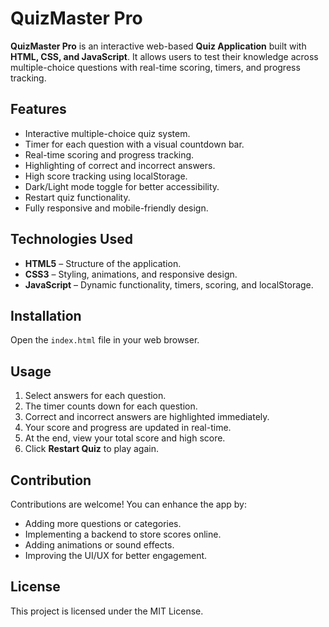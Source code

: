 # QuizMaster Pro

**QuizMaster Pro** is an interactive web-based **Quiz Application** built with **HTML, CSS, and JavaScript**. It allows users to test their knowledge across multiple-choice questions with real-time scoring, timers, and progress tracking.

## Features

- Interactive multiple-choice quiz system.
- Timer for each question with a visual countdown bar.
- Real-time scoring and progress tracking.
- Highlighting of correct and incorrect answers.
- High score tracking using localStorage.
- Dark/Light mode toggle for better accessibility.
- Restart quiz functionality.
- Fully responsive and mobile-friendly design.

## Technologies Used

- **HTML5** – Structure of the application.
- **CSS3** – Styling, animations, and responsive design.
- **JavaScript** – Dynamic functionality, timers, scoring, and localStorage.

## Installation

Open the `index.html` file in your web browser.

## Usage

1. Select answers for each question.
2. The timer counts down for each question.
3. Correct and incorrect answers are highlighted immediately.
4. Your score and progress are updated in real-time.
5. At the end, view your total score and high score.
6. Click **Restart Quiz** to play again.

## Contribution

Contributions are welcome! You can enhance the app by:

- Adding more questions or categories.
- Implementing a backend to store scores online.
- Adding animations or sound effects.
- Improving the UI/UX for better engagement.

## License

This project is licensed under the MIT License.
